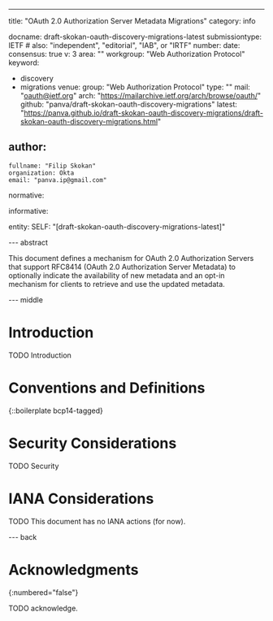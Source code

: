 ---
title: "OAuth 2.0 Authorization Server Metadata Migrations"
category: info

docname: draft-skokan-oauth-discovery-migrations-latest
submissiontype: IETF  # also: "independent", "editorial", "IAB", or "IRTF"
number:
date:
consensus: true
v: 3
area: ""
workgroup: "Web Authorization Protocol"
keyword:
  - discovery
  - migrations
venue:
  group: "Web Authorization Protocol"
  type: ""
  mail: "oauth@ietf.org"
  arch: "https://mailarchive.ietf.org/arch/browse/oauth/"
  github: "panva/draft-skokan-oauth-discovery-migrations"
  latest: "https://panva.github.io/draft-skokan-oauth-discovery-migrations/draft-skokan-oauth-discovery-migrations.html"

author:
  -
    fullname: "Filip Skokan"
    organization: Okta
    email: "panva.ip@gmail.com"

normative:

informative:

entity:
  SELF: "[draft-skokan-oauth-discovery-migrations-latest]"

--- abstract

This document defines a mechanism for OAuth 2.0 Authorization Servers that support RFC8414 (OAuth 2.0
Authorization Server Metadata) to optionally indicate the availability of new metadata and an opt-in
mechanism for clients to retrieve and use the updated metadata.

--- middle

# Introduction

TODO Introduction


# Conventions and Definitions

{::boilerplate bcp14-tagged}


# Security Considerations

TODO Security


# IANA Considerations

TODO This document has no IANA actions (for now).


--- back

# Acknowledgments
{:numbered="false"}

TODO acknowledge.
